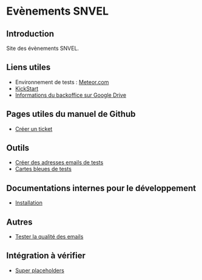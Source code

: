 # Evènements SNVEL
## Introduction
Site des évènements SNVEL.

## Liens utiles

* Environnement de tests : [Meteor.com](http://evenements-snvel.meteor.com/)
* [KickStart](https://github.com/thereactivestack/kickstart-hugeapp)
* [Informations du backoffice sur Google Drive](https://drive.google.com/drive/folders/0B41lKu5w8tFLczN6R3hkeFFJUVU)

## Pages utiles du manuel de Github

* [Créer un ticket](https://help.github.com/articles/creating-an-issue/)

## Outils

* [Créer des adresses emails de tests](http://mailinator.com/)
* [Cartes bleues de tests](https://developers.braintreepayments.com/reference/general/testing/node#credit-card-numbers)

## Documentations internes pour le développement

* [Installation](doc/install.md)

## Autres

* [Tester la qualité des emails](http://www.mail-tester.com/)

## Intégration à vérifier
* [Super placeholders](https://github.com/chinchang/superplaceholder.js)
